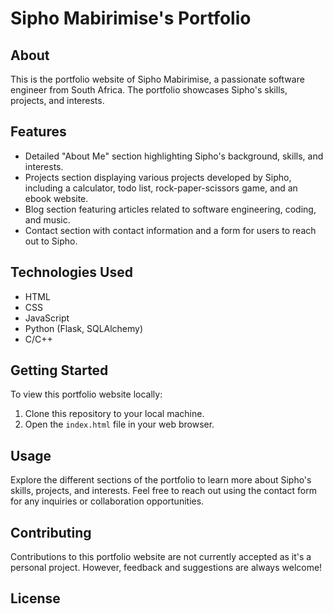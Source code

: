 # Sipho Mabirimise's Portfolio

## About

This is the portfolio website of Sipho Mabirimise, a passionate software engineer from South Africa. The portfolio showcases Sipho's skills, projects, and interests.

## Features

- Detailed "About Me" section highlighting Sipho's background, skills, and interests.
- Projects section displaying various projects developed by Sipho, including a calculator, todo list, rock-paper-scissors game, and an ebook website.
- Blog section featuring articles related to software engineering, coding, and music.
- Contact section with contact information and a form for users to reach out to Sipho.

## Technologies Used

- HTML
- CSS
- JavaScript
- Python (Flask, SQLAlchemy)
- C/C++

## Getting Started

To view this portfolio website locally:

1. Clone this repository to your local machine.
2. Open the `index.html` file in your web browser.

## Usage

Explore the different sections of the portfolio to learn more about Sipho's skills, projects, and interests. Feel free to reach out using the contact form for any inquiries or collaboration opportunities.

## Contributing

Contributions to this portfolio website are not currently accepted as it's a personal project. However, feedback and suggestions are always welcome!

## License

 
